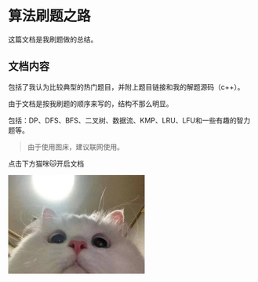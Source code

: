 # 算法刷题之路

这篇文档是我刷题做的总结。

## 文档内容

包括了我认为比较典型的热门题目，并附上题目链接和我的解题源码（c++）。

由于文档是按我刷题的顺序来写的，结构不那么明显。

包括：DP、DFS、BFS、二叉树、数据流、KMP、LRU、LFU和一些有趣的智力题等。

> 由于使用图床，建议联网使用。

点击下方猫咪🐱开启文档

<div>
<a href="Dating%20Algorithm.md" target="_blank"><img src="_v_images/20210727225713.jpg" width="280px"></img></a>
</div>